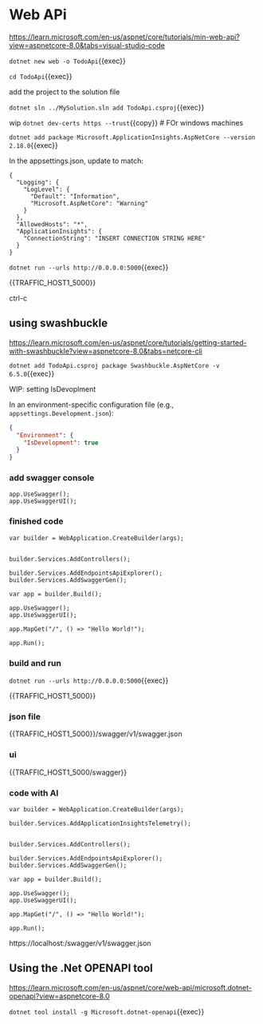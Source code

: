 # Web APi

https://learn.microsoft.com/en-us/aspnet/core/tutorials/min-web-api?view=aspnetcore-8.0&tabs=visual-studio-code

`dotnet new web -o TodoApi`{{exec}}

`cd TodoApi`{{exec}}

add the project to the solution file

`dotnet sln ../MySolution.sln add TodoApi.csproj`{{exec}}

wip `dotnet dev-certs https --trust`{{copy}}  # FOr windows machines

`dotnet add package Microsoft.ApplicationInsights.AspNetCore --version 2.18.0`{{exec}}

In the appsettings.json, update to match:


```
{
  "Logging": {
    "LogLevel": {
      "Default": "Information",
      "Microsoft.AspNetCore": "Warning"
    }
  },
  "AllowedHosts": "*",
  "ApplicationInsights": {
    "ConnectionString": "INSERT CONNECTION STRING HERE"
  }
}
```

`dotnet run --urls http://0.0.0.0:5000`{{exec}}

{{TRAFFIC_HOST1_5000}}

ctrl-c

## using swashbuckle


https://learn.microsoft.com/en-us/aspnet/core/tutorials/getting-started-with-swashbuckle?view=aspnetcore-8.0&tabs=netcore-cli

`dotnet add TodoApi.csproj package Swashbuckle.AspNetCore -v 6.5.0`{{exec}}

WIP: setting IsDevoplment

 In an environment-specific configuration file (e.g., `appsettings.Development.json`):
   ```json
   {
     "Environment": {
       "IsDevelopment": true
     }
   }
   ```



### add swagger console
```
app.UseSwagger();
app.UseSwaggerUI();
```

### finished code

```
var builder = WebApplication.CreateBuilder(args);


builder.Services.AddControllers();

builder.Services.AddEndpointsApiExplorer();
builder.Services.AddSwaggerGen();

var app = builder.Build();

app.UseSwagger();
app.UseSwaggerUI();

app.MapGet("/", () => "Hello World!");

app.Run();
```
### build and run


`dotnet run --urls http://0.0.0.0:5000`{{exec}}

{{TRAFFIC_HOST1_5000}}


###  json file
{{TRAFFIC_HOST1_5000}}/swagger/v1/swagger.json


### ui
{{TRAFFIC_HOST1_5000/swagger}}

### code with AI

```
var builder = WebApplication.CreateBuilder(args);

builder.Services.AddApplicationInsightsTelemetry();


builder.Services.AddControllers();

builder.Services.AddEndpointsApiExplorer();
builder.Services.AddSwaggerGen();

var app = builder.Build();

app.UseSwagger();
app.UseSwaggerUI();

app.MapGet("/", () => "Hello World!");

app.Run();
```


https://localhost:<port>/swagger/v1/swagger.json

## Using the .Net OPENAPI tool

https://learn.microsoft.com/en-us/aspnet/core/web-api/microsoft.dotnet-openapi?view=aspnetcore-8.0

`dotnet tool install -g Microsoft.dotnet-openapi`{{exec}}
